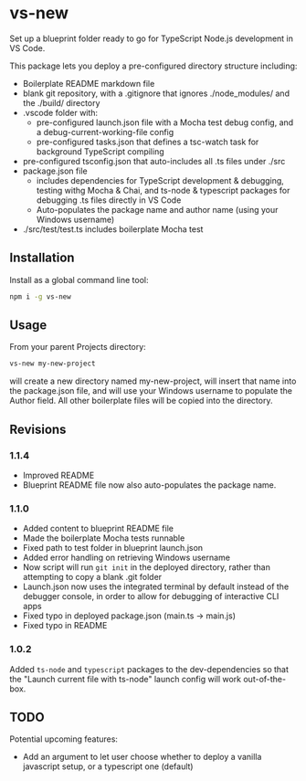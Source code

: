 # vs-new

Set up a blueprint folder ready to go for TypeScript Node.js development in VS Code.

This package lets you deploy a pre-configured directory structure including:

* Boilerplate README markdown file
* blank git repository, with a .gitignore that ignores ./node_modules/ and the ./build/ directory
* .vscode folder with:
    * pre-configured launch.json file with a Mocha test debug config, and a debug-current-working-file config
    * pre-configured tasks.json that defines a tsc-watch task for background TypeScript compiling
* pre-configured tsconfig.json that auto-includes all .ts files under ./src
* package.json file
    * includes dependencies for TypeScript development & debugging, testing withg Mocha & Chai, and ts-node & typescript packages for debugging .ts files directly in VS Code
    * Auto-populates the package name and author name (using your Windows username)
* ./src/test/test.ts includes boilerplate Mocha test

## Installation

Install as a global command line tool:

```bash
npm i -g vs-new
```

## Usage

From your parent Projects directory:

```bash
vs-new my-new-project
```

will create a new directory named my-new-project, will insert that name into the package.json file, and will use your Windows username to populate the Author field. All other boilerplate files will be copied into the directory.

## Revisions

### 1.1.4

* Improved README
* Blueprint README file now also auto-populates the package name.

### 1.1.0

* Added content to blueprint README file
* Made the boilerplate Mocha tests runnable
* Fixed path to test folder in blueprint launch.json
* Added error handling on retrieving Windows username
* Now script will run `git init` in the deployed directory, rather than attempting to copy a blank .git folder
* Launch.json now uses the integrated terminal by default instead of the debugger console, in order to allow for debugging of interactive CLI apps
* Fixed typo in deployed package.json (main.ts -> main.js)
* Fixed typo in README

### 1.0.2

Added `ts-node` and `typescript` packages to the dev-dependencies so that the "Launch current file with ts-node" launch config will work out-of-the-box.

## TODO

Potential upcoming features:

* Add an argument to let user choose whether to deploy a vanilla javascript setup, or a typescript one (default)
